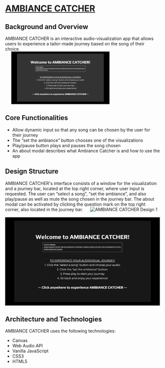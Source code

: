 # [AMBIANCE CATCHER](https://bit.ly/ambianceCatcher)

## Background and Overview

AMBIANCE CATCHER is an interactive audio-visualization app that allows users to experience a tailor-made journey based on the song of their choice.  
&nbsp;&nbsp;&nbsp;&nbsp;
![AMBIANCE CATCHER PREVIEW](/assets/images/ambianceCatcher.gif "AMBIANCE CATCHER PREVIEW")

## Core Functionalities

- Allow dynamic input so that any song can be chosen by the user for their journey
- The “set the ambiance” button chooses one of the visualizations
- Play/pause button plays and pauses the song chosen
- An about modal describes what Ambiance Catcher is and how to use the app

## Design Structure

AMBIANCE CATCHER's interface consists of a window for the visualization and a journey bar, located at the top right corner, where user input is requested. The user can “select a song”, “set the ambiance”, and also play/pause as well as mute the song chosen in the journey bar. The about modal can be activated by clicking the question mark on the top right corner, also located in the journey bar.
&nbsp;&nbsp;&nbsp;&nbsp;
![AMBIANCE CATCHER Design 1](/assets/images/ambiance-catcher-design-1.png "AMBIANCE CATCHER Design 1")
&nbsp;&nbsp;&nbsp;&nbsp;
![AMBIANCE CATCHER Design 2](/assets/images/ambiance-catcher-design-2.png "AMBIANCE CATCHER Design 2")

## Architecture and Technologies

AMBIANCE CATCHER uses the following technologies:

- Canvas
- Web Audio API
- Vanilla JavaScript
- CSS3
- HTML5
